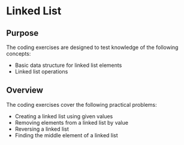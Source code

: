 # Linked List

## Purpose

The coding exercises are designed to test knowledge of the following concepts:
* Basic data structure for linked list elements
* Linked list operations

## Overview

The coding exercises cover the following practical problems:
* Creating a linked list using given values
* Removing elements from a linked list by value
* Reversing a linked list
* Finding the middle element of a linked list
